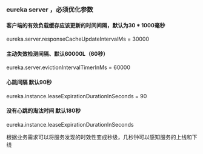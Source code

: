 ### eureka server ，必须优化参数

#### 客户端的有效负载缓存应该更新的时间间隔，默认为30 * 1000毫秒
eureka.server.responseCacheUpdateIntervalMs = 30000

#### 主动失效检测间隔、默认60000L（60秒）
eureka.server.evictionIntervalTimerInMs = 60000 

#### 心跳间隔 默认90秒
eureka.instance.leaseExpirationDurationInSeconds = 90

#### 没有心跳的淘汰时间 默认180秒
eureka.instance.leaseExpirationDurationInSeconds


根据业务需求可以将服务发现的时效性变成秒级，几秒钟可以感知服务的上线和下线
